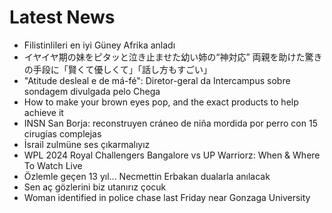 # Latest News
-  Filistinlileri en iyi Güney Afrika anladı
-  イヤイヤ期の妹をピタッと泣き止ませた幼い姉の“神対応” 両親を助けた驚きの手段に「賢くて優しくて」「話し方もすごい」
-  "Atitude desleal e de má-fé": Diretor-geral da Intercampus sobre sondagem divulgada pelo Chega
-  How to make your brown eyes pop, and the exact products to help achieve it
-  INSN San Borja: reconstruyen cráneo de niña mordida por perro con 15 cirugías complejas
-  İsrail zulmüne ses çıkarmalıyız
-  WPL 2024 Royal Challengers Bangalore vs UP Warriorz: When & Where To Watch Live
-  Özlemle geçen 13 yıl... Necmettin Erbakan dualarla anılacak
-  Sen aç gözlerini biz utanırız çocuk
-  Woman identified in police chase last Friday near Gonzaga University
